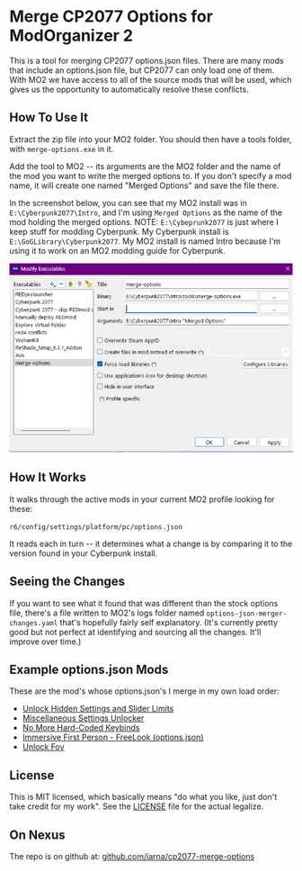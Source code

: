 # Merge CP2077 Options for ModOrganizer 2

This is a tool for merging CP2077 options.json files. There are many mods
that include an options.json file, but CP2077 can only load one of them. 
With MO2 we have access to all of the source mods that will be used, which
gives us the opportunity to automatically resolve these conflicts.


## How To Use It

Extract the zip file into your MO2 folder. You should then have a tools
folder, with `merge-options.exe` in it.

Add the tool to MO2 -- its arguments are the MO2 folder and the name of the
mod you want to write the merged options to.  If you don't specify a mod
name, it will create one named "Merged Options" and save the file there.

In the screenshot below, you can see that my MO2 install was in
`E:\Cyberpunk2077\Intro`, and I'm using `Merged Options` as the name of the
mod holding the merged options. NOTE: `E:\Cybeprunk2077` is just where I
keep stuff for modding Cyberpunk. My Cyberpunk install is
`E:\GoGLibrary\Cyberpunk2077`. My MO2 install is named Intro because I'm
using it to work on an MO2 modding guide for Cyberpunk.

![](mo2-executables.png)

## How It Works

It walks through the active mods in your current MO2 profile looking for these:

`r6/config/settings/platform/pc/options.json`

It reads each in turn -- it determines what a change is by comparing it to
the version found in your Cyberpunk install.

## Seeing the Changes

If you want to see what it found that was different than the stock options
file, there's a file written to MO2's logs folder named
`options-json-merger-changes.yaml` that's hopefully fairly self explanatory. 
(It's currently pretty good but not perfect at identifying and sourcing all
the changes. It'll improve over time.)

## Example options.json Mods

These are the mod's whose options.json's I merge in my own load order:

* [Unlock Hidden Settings and Slider Limits](https://www.nexusmods.com/cyberpunk2077/mods/13943)
* [Miscellaneous Settings Unlocker](https://www.nexusmods.com/cyberpunk2077/mods/8124)
* [No More Hard-Coded Keybinds](https://www.nexusmods.com/cyberpunk2077/mods/4008)
* [Immersive First Person - FreeLook (options.json)](https://www.nexusmods.com/cyberpunk2077/mods/2675)
* [Unlock Fov](https://www.nexusmods.com/cyberpunk2077/mods/7989)

## License

This is MIT licensed, which basically means "do what you like, just don't
take credit for my work".  See the [LICENSE](LICENSE) file for the actual
legalize.

## On Nexus

The repo is on github at: [github.com/iarna/cp2077-merge-options](https://github.com/iarna/cp2077-merge-options)

